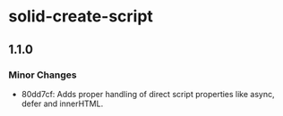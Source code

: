 # solid-create-script

## 1.1.0

### Minor Changes

- 80dd7cf: Adds proper handling of direct script properties like async, defer and innerHTML.
